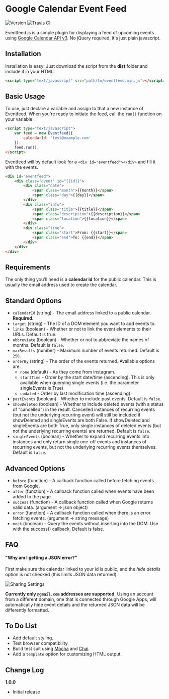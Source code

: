 # Google Calendar Event Feed

![Version](https://img.shields.io/badge/version-1.0.0-blue.svg) [![Travis CI](https://img.shields.io/badge/build-passing-brightgreen.svg)](https://travis-ci.org/sethmcleod/eventfeed.js)

Eventfeed.js is a simple plugin for displaying a feed of upcoming events using [Google Calendar API v3](https://developers.google.com/google-apps/calendar/v3/reference/events/list). No jQuery required, it's just plain javascript.

## Installation
Installation is easy: Just download the script from the __dist__ folder and include it in your HTML:

```html
<script type="text/javascript" src="path/to/eventfeed.min.js"></script>
```

## Basic Usage
To use, just declare a variable and assign to that a new instance of Eventfeed. When you're ready to initiate the feed, call the `run()` function on your variable.

```html
<script type="text/javascript">
    var feed = new Eventfeed({
        calendarId: 'test@example.com'
    });
    feed.run();
</script>
```

Eventfeed will by default look for a `<div id="eventfeed"></div>` and fill it with the events.

```html
<div id="eventfeed">
    <div class="event" id="{{id}}">
        <div class="date">
            <span class="month">{{month}}</span>
            <span class="day">{{day}}</span>
        </div>
        <div class="info">
            <span class="title">{{title}}</span>
            <span class="description">{{description}}</span>
            <span class="location">{{location}}</span>
        </div>
        <div class="time">
            <span class="start">From: {{start}}</span>
            <span class="end">To: {{end}}</span>
        </div>
    </div>
</div>
```

## Requirements

The only thing you'll need is a __calendar id__ for the public calendar. This is usually the email address used to create the calendar.

## Standard Options

- `calendarId` (string) - The email address linked to a public calendar. __Required__.
- `target` (string) - The ID of a DOM element you want to add events to.
- `links` (boolean) - Whether or not to link the event elements to their URLs. Default is true.
- `abbreviate` (boolean) - Whether or not to abbreviate the names of months. Default is `false`.
- `maxResults` (number) - Maximum number of events returned. Default is `250`.
- `orderBy` (string) - The order of the events returned. Available options are:
    - `none` (default) - As they come from Instagram.
    - `startTime` - Order by the start date/time (ascending). This is only available when querying single events (i.e. the parameter singleEvents is True)
    - `updated` - Order by last modification time (ascending).
- `pastEvents` (boolean) - Whether to include past events. Default is `false`.
- `showDeleted` (boolean) - Whether to include deleted events (with a status of "cancelled") in the result. Cancelled instances of recurring events (but not the underlying recurring event) will still be included if showDeleted and singleEvents are both False. If showDeleted and singleEvents are both True, only single instances of deleted events (but not the underlying recurring events) are returned. Default is `false`.
- `singleEvents` (boolean) - Whether to expand recurring events into instances and only return single one-off events and instances of recurring events, but not the underlying recurring events themselves. Default is `false`.

## Advanced Options

- `before` (function) - A callback function called before fetching events from Google.
- `after` (function) - A callback function called when events have been added to the page.
- `success` (function) - A callback function called when Google returns valid data. (argument -> json object)
- `error` (function) - A callback function called when there is an error fetching events. (argument -> string message)
- `mock` (boolean) - Query the events without inserting into the DOM. Use with the success() callback. Default is false.

## FAQ

#### "Why am I getting a JSON error?"

First make sure the calendar linked to your id is public, and the *hide details* option is not checked (this limits JSON data returned).

![Sharing Settings](https://raw.githubusercontent.com/sethmcleod/eventfeed.js/gh-pages/resources/public.png)

 __Currently only `@gmail.com` addresses are supported.__ Using an account from a different domain, one that is connected through Google Apps, will automatically hide event details and the returned JSON data will be differently formatted.  

## To Do List

- Add default styling.
- Test browser compatibility.
- Build test suit using [Mocha](http://mochajs.org/) and [Chai](http://chaijs.com/).
- Add a `template` option for customizing HTML output.

## Change Log

__1.0.0__

- Initial release
